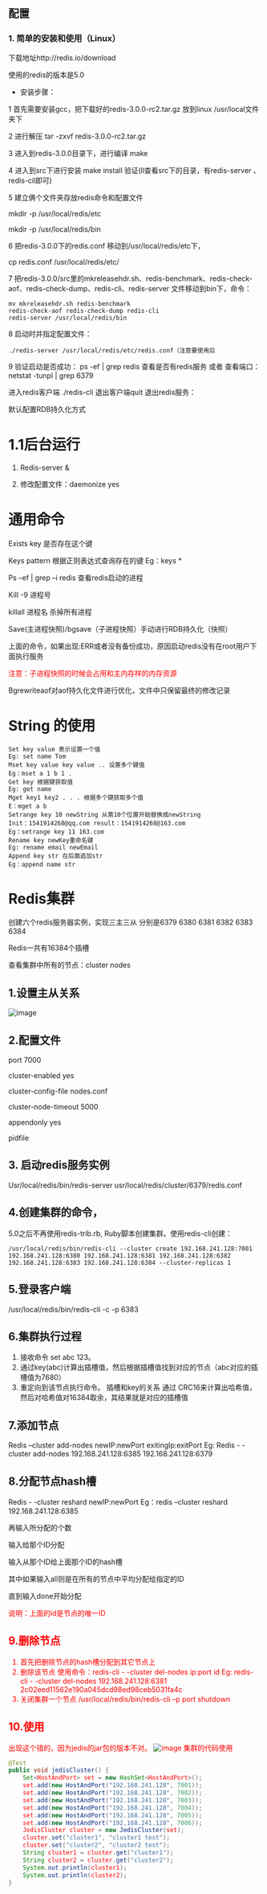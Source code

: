 ## 配置
### 1. 简单的安装和使用（Linux）
下载地址http://redis.io/download

使用的redis的版本是5.0
* 安装步骤：

1 首先需要安装gcc，把下载好的redis-3.0.0-rc2.tar.gz 放到linux /usr/local文件夹下

2 进行解压 tar -zxvf redis-3.0.0-rc2.tar.gz

3 进入到redis-3.0.0目录下，进行编译 make

4 进入到src下进行安装 make install  验证(ll查看src下的目录，有redis-server 、redis-cil即可)

5 建立俩个文件夹存放redis命令和配置文件

mkdir -p /usr/local/redis/etc

mkdir -p /usr/local/redis/bin

6 把redis-3.0.0下的redis.conf 移动到/usr/local/redis/etc下，
 
   cp redis.conf /usr/local/redis/etc/

7 把redis-3.0.0/src里的mkreleasehdr.sh、redis-benchmark、redis-check-aof、redis-check-dump、redis-cli、redis-server 
文件移动到bin下，命令：
```
mv mkreleasehdr.sh redis-benchmark
redis-check-aof redis-check-dump redis-cli
redis-server /usr/local/redis/bin
```
8 启动时并指定配置文件：
```
./redis-server /usr/local/redis/etc/redis.conf（注意要使用后
```
9 验证启动是否成功：
ps -ef | grep redis 查看是否有redis服务 或者 查看端口：netstat -tunpl | grep 6379

进入redis客户端 ./redis-cli 退出客户端quit
退出redis服务： 



默认配置RDB持久化方式

# 1.1后台运行

1.	Redis-server &

2.	修改配置文件：daemonize yes

# 通用命令
Exists key 是否存在这个键

Keys pattern 根据正则表达式查询存在的键
Eg：keys *

Ps –ef | grep –i redis 查看redis启动的进程

Kill -9 进程号

killall 进程名 杀掉所有进程

Save(主进程快照)/bgsave（子进程快照）手动进行RDB持久化（快照）

上面的命令，如果出现:ERR或者没有备份成功，原因启动redis没有在root用户下面执行服务

<font color=red>注意：子进程快照的时候会占用和主内存样的内存资源</font>


Bgrewriteaof对aof持久化文件进行优化，文件中只保留最终的修改记录  

# String 的使用
```shell
Set key value 表示设置一个值
Eg: set name Tom
Mset key value key value .. 设置多个键值
Eg：mset a 1 b 1 .
Get key 根据键获取值
Eg: get name
Mget key1 key2 . . . 根据多个键获取多个值
E：mget a b
Setrange key 10 newString 从第10个位置开始替换成newString
Init：1541914268@qq.com result：1541914268@163.com
Eg：setrange key 11 163.com
Rename key newKey重命名键
Eg: rename email newEmail
Append key str 在后面追加str
Eg：append name str
```
# Redis集群
创建六个redis服务器实例，实现三主三从
分别是6379 6380 6381 6382 6383 6384

Redis一共有16384个插槽

查看集群中所有的节点：cluster nodes
## 1.设置主从关系
![image](https://note.youdao.com/yws/public/resource/efb6208c50a0bfbe546f4b74f48360aa/xmlnote/53355A4B11A34EE1A8277FD56658065B/7519)
## 2.配置文件
port 7000

cluster-enabled yes

cluster-config-file nodes.conf

cluster-node-timeout 5000

appendonly yes

pidfile

## 3. 启动redis服务实例
Usr/local/redis/bin/redis-server usr/local/redis/cluster/6379/redis.conf
## 4.创建集群的命令，
5.0之后不再使用redis-trib.rb, Ruby脚本创建集群。使用redis-cli创建：
```shell
/usr/local/redis/bin/redis-cli --cluster create 192.168.241.128:7001 192.168.241.128:6380 192.168.241.128:6381 192.168.241.128:6382 192.168.241.128:6383 192.168.241.128:6384 --cluster-replicas 1
```
## 5.登录客户端
/usr/local/redis/bin/redis-cli -c -p 6383
## 6.集群执行过程
1.	接收命令 set abc 123。
2.	通过key(abc)计算出插槽值，然后根据插槽值找到对应的节点（abc对应的插槽值为7680）
3.	重定向到该节点执行命令。
插槽和key的关系
通过 CRC16来计算出哈希值，然后对哈希值对16384取余，其结果就是对应的插槽值
## 7.添加节点
Redis –cluster add-nodes newIP:newPort exitingIp:exitPort
Eg: Redis - -cluster add-nodes 192.168.241.128:6385 192.168.241.128:6379
## 8.分配节点hash槽
Redis - -cluster reshard newIP:newPort
Eg：redis –cluster reshard 192.168.241.128:6385

再输入所分配的个数

输入给那个ID分配

输入从那个ID给上面那个ID的hash槽

其中如果输入all则是在所有的节点中平均分配给指定的ID

直到输入done开始分配

<font color=red>说明：上面的id是节点的唯一ID
 
## 9.删除节点
1. 首先把删除节点的hash槽分配到其它节点上
2. 删除该节点
使用命令：redis-cli - -cluster del-nodes ip:port id
Eg: redis-cli - -cluster del-nodes 192.168.241.128:6381 2c02eed11562e190a045dcd98ed98ceb5031fa4c 
3. 关闭集群一个节点
/usr/local/redis/bin/redis-cli –p port shutdown

## 10.使用
出现这个错的，因为jedis的jar包的版本不对。
 ![image](https://note.youdao.com/yws/public/resource/efb6208c50a0bfbe546f4b74f48360aa/xmlnote/8BEE944613344BD0ABC08F050CD6F964/7559)
集群的代码使用
```java
@Test
public void jedisCluster() {
    Set<HostAndPort> set = new HashSet<HostAndPort>();
    set.add(new HostAndPort("192.168.241.128", 7001));
    set.add(new HostAndPort("192.168.241.128", 7002));
    set.add(new HostAndPort("192.168.241.128", 7003));
    set.add(new HostAndPort("192.168.241.128", 7004));
    set.add(new HostAndPort("192.168.241.128", 7005));
    set.add(new HostAndPort("192.168.241.128", 7006));
    JedisCluster cluster = new JedisCluster(set);
    cluster.set("cluster1", "cluster1 test");
    cluster.set("cluster2", "cluster2 test");
    String cluster1 = cluster.get("cluster1");
    String cluster2 = cluster.get("cluster2");
    System.out.println(cluster1);
    System.out.println(cluster2);
}
```



